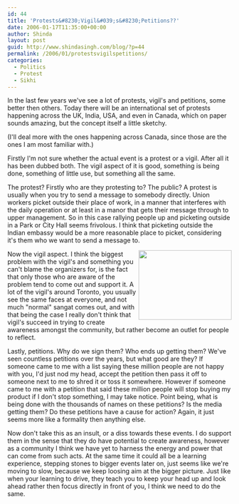 ```yaml
---
id: 44
title: 'Protests&#8230;Vigil&#039;s&#8230;Petitions??'
date: 2006-01-17T11:35:00+00:00
author: Shinda
layout: post
guid: http://www.shindasingh.com/blog/?p=44
permalink: /2006/01/protestsvigilspetitions/
categories:
  - Politics
  - Protest
  - Sikhi
---
```

In the last few years we've see a lot of protests, vigil's and petitions, some better then others. Today there will be an international set of protests happening across the UK, India, USA, and even in Canada, which on paper sounds amazing, but the concept itself a little sketchy.

(I'll deal more with the ones happening across Canada, since those are the ones I am most familiar with.)

Firstly I'm not sure whether the actual event is a protest or a vigil. After all it has been dubbed both. The vigil aspect of it is good, something is being done, something of little use, but something all the same.

The protest? Firstly who are they protesting to? The public? A protest is usually when you try to send a message to somebody directly. Union workers picket outside their place of work, in a manner that interferes with the daily operation or at least in a manor that gets their message through to upper management. So in this case rallying people up and picketing outside in a Park or City Hall seems frivolous. I think that picketing outside the Indian embassy would be a more reasonable place to picket, considering it's them who we want to send a message to.

[<img width="209" height="156" border="0" align="right" src="http://www.shindasingh.com/blog/uploaded_images/vigiloutside-733873.jpg" />](http://www.shindasingh.com/blog/uploaded_images/vigiloutside-736362.jpg)Now the vigil aspect. I think the biggest problem with the vigil's and something you can't blame the organizers for, is the fact that only those who are aware of the problem tend to come out and support it. A lot of the vigil's around Toronto, you usually see the same faces at everyone, and not much "normal" sangat comes out, and with that being the case I really don't think that vigil's succeed in trying to create awareness amongst the community, but rather become an outlet for people to reflect.

Lastly, petitions. Why do we sign them? Who ends up getting them? We've seen countless petitions over the years, but what good are they? If someone came to me with a list saying these million people are not happy with you, I'd just nod my head, accept the petition then pass it off to someone next to me to shred it or toss it somewhere. However if someone came to me with a petition that said these million people will stop buying my product if I don't stop something, I may take notice. Point being, what is being done with the thousands of names on these petitions? Is the media getting them? Do these petitions have a cause for action? Again, it just seems more like a formality then anything else.

Now don't take this as an insult, or a diss towards these events. I do support them in the sense that they do have potential to create awareness, however as a community I think we have yet to harness the energy and power that can come from such acts. At the same time it could all be a learning experience, stepping stones to bigger events later on, just seems like we're moving to slow, because we keep loosing aim at the bigger picture. Just like when your learning to drive, they teach you to keep your head up and look ahead rather then focus directly in front of you, I think we need to do the same.